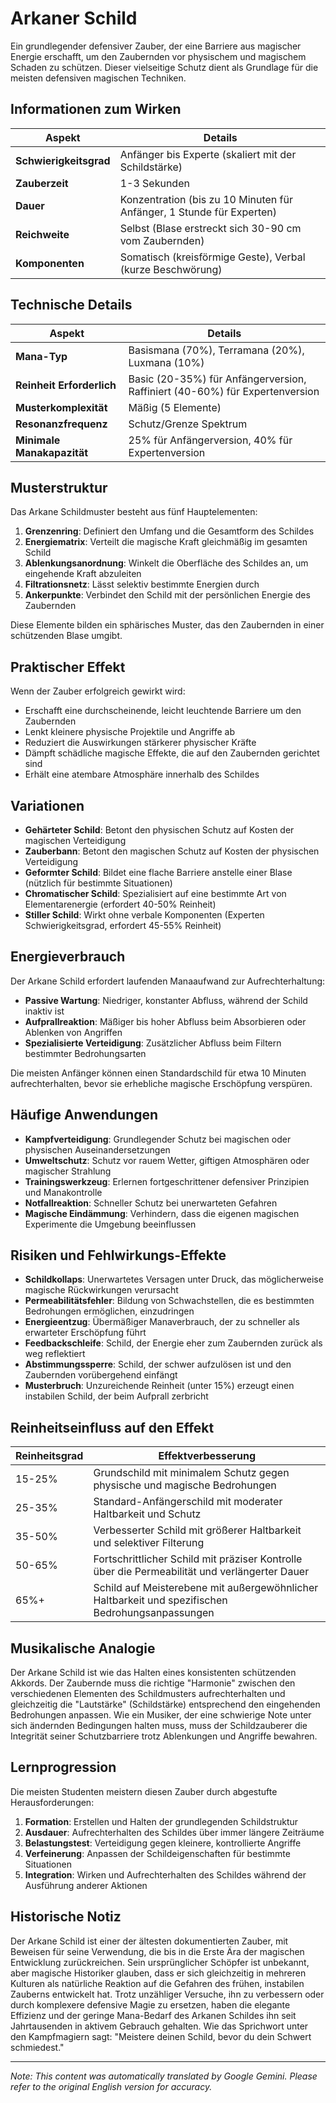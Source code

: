 # **Arkaner Schild**

Ein grundlegender defensiver Zauber, der eine Barriere aus magischer Energie erschafft, um den Zaubernden vor physischem und magischem Schaden zu schützen. Dieser vielseitige Schutz dient als Grundlage für die meisten defensiven magischen Techniken.

## Informationen zum Wirken

| Aspekt | Details |
|--------|---------|
| **Schwierigkeitsgrad** | Anfänger bis Experte (skaliert mit der Schildstärke) |
| **Zauberzeit** | 1-3 Sekunden |
| **Dauer** | Konzentration (bis zu 10 Minuten für Anfänger, 1 Stunde für Experten) |
| **Reichweite** | Selbst (Blase erstreckt sich 30-90 cm vom Zaubernden) |
| **Komponenten** | Somatisch (kreisförmige Geste), Verbal (kurze Beschwörung) |

## Technische Details

| Aspekt | Details |
|--------|---------|
| **Mana-Typ** | Basismana (70%), Terramana (20%), Luxmana (10%) |
| **Reinheit Erforderlich** | Basic (20-35%) für Anfängerversion, Raffiniert (40-60%) für Expertenversion |
| **Musterkomplexität** | Mäßig (5 Elemente) |
| **Resonanzfrequenz** | Schutz/Grenze Spektrum |
| **Minimale Manakapazität** | 25% für Anfängerversion, 40% für Expertenversion |

## Musterstruktur

Das Arkane Schildmuster besteht aus fünf Hauptelementen:
1. **Grenzenring**: Definiert den Umfang und die Gesamtform des Schildes
2. **Energiematrix**: Verteilt die magische Kraft gleichmäßig im gesamten Schild
3. **Ablenkungsanordnung**: Winkelt die Oberfläche des Schildes an, um eingehende Kraft abzuleiten
4. **Filtrationsnetz**: Lässt selektiv bestimmte Energien durch
5. **Ankerpunkte**: Verbindet den Schild mit der persönlichen Energie des Zaubernden

Diese Elemente bilden ein sphärisches Muster, das den Zaubernden in einer schützenden Blase umgibt.

## Praktischer Effekt

Wenn der Zauber erfolgreich gewirkt wird:
- Erschafft eine durchscheinende, leicht leuchtende Barriere um den Zaubernden
- Lenkt kleinere physische Projektile und Angriffe ab
- Reduziert die Auswirkungen stärkerer physischer Kräfte
- Dämpft schädliche magische Effekte, die auf den Zaubernden gerichtet sind
- Erhält eine atembare Atmosphäre innerhalb des Schildes

## Variationen

- **Gehärteter Schild**: Betont den physischen Schutz auf Kosten der magischen Verteidigung
- **Zauberbann**: Betont den magischen Schutz auf Kosten der physischen Verteidigung
- **Geformter Schild**: Bildet eine flache Barriere anstelle einer Blase (nützlich für bestimmte Situationen)
- **Chromatischer Schild**: Spezialisiert auf eine bestimmte Art von Elementarenergie (erfordert 40-50% Reinheit)
- **Stiller Schild**: Wirkt ohne verbale Komponenten (Experten Schwierigkeitsgrad, erfordert 45-55% Reinheit)

## Energieverbrauch

Der Arkane Schild erfordert laufenden Manaaufwand zur Aufrechterhaltung:
- **Passive Wartung**: Niedriger, konstanter Abfluss, während der Schild inaktiv ist
- **Aufprallreaktion**: Mäßiger bis hoher Abfluss beim Absorbieren oder Ablenken von Angriffen
- **Spezialisierte Verteidigung**: Zusätzlicher Abfluss beim Filtern bestimmter Bedrohungsarten

Die meisten Anfänger können einen Standardschild für etwa 10 Minuten aufrechterhalten, bevor sie erhebliche magische Erschöpfung verspüren.

## Häufige Anwendungen

- **Kampfverteidigung**: Grundlegender Schutz bei magischen oder physischen Auseinandersetzungen
- **Umweltschutz**: Schutz vor rauem Wetter, giftigen Atmosphären oder magischer Strahlung
- **Trainingswerkzeug**: Erlernen fortgeschrittener defensiver Prinzipien und Manakontrolle
- **Notfallreaktion**: Schneller Schutz bei unerwarteten Gefahren
- **Magische Eindämmung**: Verhindern, dass die eigenen magischen Experimente die Umgebung beeinflussen

## Risiken und Fehlwirkungs-Effekte

- **Schildkollaps**: Unerwartetes Versagen unter Druck, das möglicherweise magische Rückwirkungen verursacht
- **Permeabilitätsfehler**: Bildung von Schwachstellen, die es bestimmten Bedrohungen ermöglichen, einzudringen
- **Energieentzug**: Übermäßiger Manaverbrauch, der zu schneller als erwarteter Erschöpfung führt
- **Feedbackschleife**: Schild, der Energie eher zum Zaubernden zurück als weg reflektiert
- **Abstimmungssperre**: Schild, der schwer aufzulösen ist und den Zaubernden vorübergehend einfängt
- **Musterbruch**: Unzureichende Reinheit (unter 15%) erzeugt einen instabilen Schild, der beim Aufprall zerbricht

## Reinheitseinfluss auf den Effekt

| Reinheitsgrad | Effektverbesserung |
|--------------|---------------------|
| 15-25% | Grundschild mit minimalem Schutz gegen physische und magische Bedrohungen |
| 25-35% | Standard-Anfängerschild mit moderater Haltbarkeit und Schutz |
| 35-50% | Verbesserter Schild mit größerer Haltbarkeit und selektiver Filterung |
| 50-65% | Fortschrittlicher Schild mit präziser Kontrolle über die Permeabilität und verlängerter Dauer |
| 65%+ | Schild auf Meisterebene mit außergewöhnlicher Haltbarkeit und spezifischen Bedrohungsanpassungen |

## Musikalische Analogie

Der Arkane Schild ist wie das Halten eines konsistenten schützenden Akkords. Der Zaubernde muss die richtige "Harmonie" zwischen den verschiedenen Elementen des Schildmusters aufrechterhalten und gleichzeitig die "Lautstärke" (Schildstärke) entsprechend den eingehenden Bedrohungen anpassen. Wie ein Musiker, der eine schwierige Note unter sich ändernden Bedingungen halten muss, muss der Schildzauberer die Integrität seiner Schutzbarriere trotz Ablenkungen und Angriffe bewahren.

## Lernprogression

Die meisten Studenten meistern diesen Zauber durch abgestufte Herausforderungen:
1. **Formation**: Erstellen und Halten der grundlegenden Schildstruktur
2. **Ausdauer**: Aufrechterhalten des Schildes über immer längere Zeiträume
3. **Belastungstest**: Verteidigung gegen kleinere, kontrollierte Angriffe
4. **Verfeinerung**: Anpassen der Schildeigenschaften für bestimmte Situationen
5. **Integration**: Wirken und Aufrechterhalten des Schildes während der Ausführung anderer Aktionen

## Historische Notiz

Der Arkane Schild ist einer der ältesten dokumentierten Zauber, mit Beweisen für seine Verwendung, die bis in die Erste Ära der magischen Entwicklung zurückreichen. Sein ursprünglicher Schöpfer ist unbekannt, aber magische Historiker glauben, dass er sich gleichzeitig in mehreren Kulturen als natürliche Reaktion auf die Gefahren des frühen, instabilen Zauberns entwickelt hat. Trotz unzähliger Versuche, ihn zu verbessern oder durch komplexere defensive Magie zu ersetzen, haben die elegante Effizienz und der geringe Mana-Bedarf des Arkanen Schildes ihn seit Jahrtausenden in aktivem Gebrauch gehalten. Wie das Sprichwort unter den Kampfmagiern sagt: "Meistere deinen Schild, bevor du dein Schwert schmiedest."


---
_Note: This content was automatically translated by Google Gemini. Please refer to the original English version for accuracy._